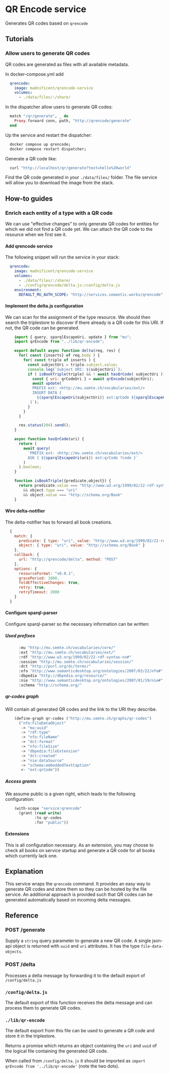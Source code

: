 # QR Encode service

Generates QR codes based on `qrencode`

## Tutorials

### Allow users to generate QR codes

QR codes are generated as files with all available metadata.

In docker-compose.yml add

```yaml
  qrencode:
    image: madnificent/qrencode-service
    volumes:
      - ./data/files/:/share/
```

In the dispatcher allow users to generate QR codes:

```elixir
  match "/qr/generate", _ do
    Proxy.forward conn, path, "http://qrencode/generate"
  end
```

Up the service and restart the dispatcher:

```bash
  docker compose up qrencode;
  docker compose restart dispatcher;
```

Generate a QR code like:

```bash
  curl "http://localhost/qr/generate?text=hello%20world"
```

Find the QR code generated in your `./data/files/` folder.  The file service will allow you to download the image from the stack.

## How-to guides

### Enrich each entity of a type with a QR code

We can use "effective changes" to only generate QR codes for entities for which we did not find a QR code yet.  We can attach the QR code to the resource when we first see it.

#### Add qrencode service

The following snippet will run the service in your stack:

```yaml
  qrencode:
    image: madnificent/qrencode-service
    volumes:
      - ./data/files/:/share/
      - ./config/qrencode/delta.js:/config/delta.js
    environment:
      DEFAULT_MU_AUTH_SCOPE: "http://services.semantic.works/qrencode"
```

#### Implement the delta.js configuration

We can scan for the assignment of the type resource.  We should then search the triplestore to discover if there already is a QR code for this URI.  If not, the QR code can be generated.

```js
    import { query, sparqlEscapeUri, update } from "mu";
    import qrEncode from "../lib/qr-encode";

    export default async function delta(req, res) {
      for( const {inserts} of req.body ) {
        for( const triple of inserts ) {
          const subjectUri = triple.subject.value;
          console.log(`Subject URI: ${subjectUri}`);
          if ( isBookTriple(triple) && ! await hasQrCode( subjectUri )) {
            const { uri: qrCodeUri } = await qrEncode(subjectUri);
            await update(`
            PREFIX ext: <http://mu.semte.ch/vocabularies/ext/>
            INSERT DATA {
              ${sparqlEscapeUri(subjectUri)} ext:qrCode ${sparqlEscapeUri(qrCodeUri)}.
           }`);
          }
        }
      }

      res.status(204).send();
    }

    async function hasQrCode(uri) {
      return (
        await query(
          `PREFIX ext: <http://mu.semte.ch/vocabularies/ext/>
          ASK { ${sparqlEscapeUri(uri)} ext:qrCode ?code }`
        )
      ).boolean;
    }

    function isBookTriple({predicate,object}) {
      return predicate.value === "http://www.w3.org/1999/02/22-rdf-syntax-ns#type"
        && object.type === "uri"
        && object.value === "http://schema.org/Book"
    }
```

#### Wire delta-notifier

The delta-notifier has to forward all book creations.

```js
  {
    match: {
      predicate: { type: "uri", value: "http://www.w3.org/1999/02/22-rdf-syntax-ns#type" },
      object: { type: "uri", value: "http://schema.org/Book" }
    },
    callback: {
      url: "http://qrencode/delta", method: "POST"
    },
    options: {
      resourceFormat: "v0.0.1",
      gracePeriod: 1000,
      foldEffectiveChanges: true,
      retry: true,
      retryTimeout: 2000
    }
  }
```

#### Configure sparql-parser

Configure sparql-parser so the necessary information can be written:

##### Used prefixes
    
```lisp
      :mu "http://mu.semte.ch/vocabularies/core/"
      :ext "http://mu.semte.ch/vocabularies/ext/"
      :rdf "http://www.w3.org/1999/02/22-rdf-syntax-ns#"
      :session "http://mu.semte.ch/vocabularies/session/"
      :dct "http://purl.org/dc/terms/"
      :nfo "http://www.semanticdesktop.org/ontologies/2007/03/22/nfo#"
      :dbpedia "http://dbpedia.org/resource/"
      :nie "http://www.semanticdesktop.org/ontologies/2007/01/19/nie#"
      :schema "http://schema.org/"
```

##### qr-codes graph

Will contain all generated QR codes and the link to the URI they describe.

```lisp
    (define-graph qr-codes ("http://mu.semte.ch/graphs/qr-codes")
      ("nfo:FileDataObject"
       -> "mu:uuid"
       -> "rdf:type"
       -> "nfo:fileName"
       -> "dct:format"
       -> "nfo:fileSize"
       -> "dbpedia:fileExtension"
       -> "dct:created"
       -> "nie:dataSource"
       -> "schema:embeddedTextCaption"
       <- "ext:qrCode"))
```

##### Access grants

We assume public is a given right, which leads to the following configuration:

```lisp
    (with-scope "service:qrencode"
      (grant (read write)
             :to qr-codes
             :for "public"))
```

#### Extensions

This is all configuration necessary.  As an extension, you may choose to check all books on service startup and generate a QR code for all books which currently lack one.

## Explanation

This service wraps the `qrencode` command.  It provides an easy way to generate QR codes and store them so they can be hosted by the file service.  An additional approach is provided such that QR codes can be generated automatically based on incoming delta messages.

## Reference

### POST /generate

Supply a `string` query parameter to generate a new QR code.  A single json-api object is returned with `uuid` and `uri` attributes.  It has the type `file-data-objects`.

### POST /delta

Processes a delta message by forwarding it to the default export of `/config/delta.js`

### `/config/delta.js`

The default export of this function receives the delta message and can process them to generate QR codes.

### `./lib/qr-encode`

The default export from this file can be used to generate a QR code and store it in the triplestore.

Returns a promise which returns an object containing the `uri` and `uuid` of the logical file containing the generated QR code.

When called from `/config/delta.js` it should be imported as `import qrEncode from '../lib/qr-encode'` (note the two dots).
